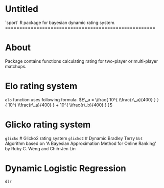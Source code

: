 Untitled
================

<head>
<script type="text/javascript" src="http://cdn.mathjax.org/mathjax/latest/MathJax.js?config=default"></script>
</head>
`sport` R package for bayesian dynamic rating system.
=====================================================

About
=====

Package contains functions calculating rating for two-player or multi-player matchups.

Elo rating system
=================

`elo` function uses following formula. $E\_a = \\frac{ 10^{ \\frac{r\_a}{400} } }{ 10^{ \\frac{r\_a}{400} } + 10^{ \\frac{r\_b}{400} } }$

Glicko rating system
====================

`glicko` \# Glicko2 rating system `glicko2` \# Dynamic Bradley Terry `bbt` Algorithm based on 'A Bayesian Approximation Method for Online Ranking' by Ruby C. Weng and Chih-Jen Lin

Dynamic Logistic Regression
===========================

`dlr`
